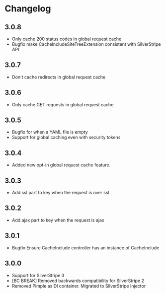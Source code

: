 # Changelog

## 3.0.8

* Only cache 200 status codes in global request cache
* Bugfix make CacheIncludeSiteTreeExtension consistent with SilverStripe API

## 3.0.7

* Don't cache redirects in global request cache

## 3.0.6

* Only cache GET requests in global request cache

## 3.0.5

* Bugfix for when a YAML file is empty
* Support for global caching even with security tokens

## 3.0.4

* Added new opt-in global request cache feature.

## 3.0.3

* Add ssl part to key when the request is over ssl

## 3.0.2

* Add ajax part to key when the request is ajax

## 3.0.1

* Bugfix Ensure CacheInclude controller has an instance of CacheInclude

## 3.0.0

* Support for SilverStripe 3
* [BC BREAK] Removed backwards compatibility for SilverStripe 2
* Removed Pimple as DI container. Migrated to SilverStripe Injector